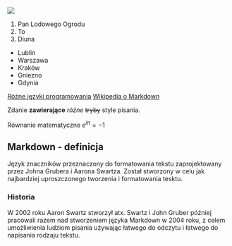 ![](flaga.png)

1. Pan Lodowego Ogrodu
2. To
3. Diuna

- Lublin
- Warszawa
- Kraków
- Gniezno
- Gdynia

[Różne języki programowania](https://www.highlightjs.org/static/demo) [Wikipedia o Markdown](https://www.en.wikipedia.org/wiki/Markdown)

Zdanie **zawierające** *różne* ~~tryby~~ style pisania.

Równanie matematyczne $e^{i\pi}=-1$

## Markdown - definicja
Język znaczników przeznaczony do formatowania tekstu zaprojektowany przez Johna Grubera i Aarona Swartza. Został stworzony w celu jak najbardziej uproszczonego tworzenia i formatowania tesktu.

### Historia
W 2002 roku Aaron Swartz stworzył atx. Swartz i John Gruber później pracowali razem nad stworzeniem języka Markdown w 2004 roku, z celem umożliwienia ludziom pisania używając łatwego do odczytu i łatwego do napisania rodzaju tekstu.


